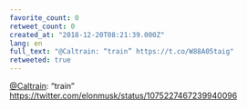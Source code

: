 ```yaml
---
favorite_count: 0
retweet_count: 0
created_at: "2018-12-20T08:21:39.000Z"
lang: en
full_text: "@Caltrain: “train” https://t.co/W88A05taig"
retweeted: true
---
```


[@Caltrain](https://twitter.com/Caltrain): “train”
<https://twitter.com/elonmusk/status/1075227467239940096>
